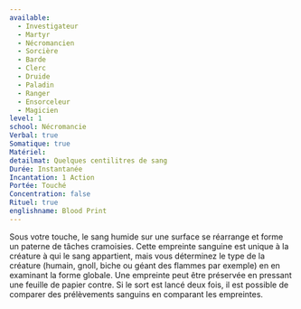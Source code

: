 ```yaml
---
available:
  - Investigateur
  - Martyr
  - Nécromancien
  - Sorcière
  - Barde
  - Clerc
  - Druide
  - Paladin
  - Ranger
  - Ensorceleur
  - Magicien
level: 1
school: Nécromancie
Verbal: true
Somatique: true
Matériel: 
detailmat: Quelques centilitres de sang
Durée: Instantanée
Incantation: 1 Action
Portée: Touché
Concentration: false
Rituel: true
englishname: Blood Print
---
```

Sous votre touche, le sang humide sur une surface se réarrange et forme un paterne de tâches cramoisies. Cette empreinte sanguine est unique à la créature à qui le sang appartient, mais vous déterminez le type de la créature (humain, gnoll, biche ou géant des flammes par exemple) en en examinant la forme globale. Une empreinte peut être préservée en pressant une feuille de papier contre. Si le sort est lancé deux fois, il est possible de comparer des prélèvements sanguins en comparant les empreintes.
